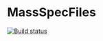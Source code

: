 # MassSpecFiles

[![Build status](https://ci.appveyor.com/api/projects/status/d1b7ga70i4yb7bv2/branch/master?svg=true)](https://ci.appveyor.com/project/stefanks/massspecfiles/branch/master)

